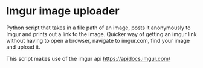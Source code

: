 # Imgur image uploader
Python script that takes in a file path of an image, posts it anonymously to Imgur and prints out a link to the image. Quicker way of getting an imgur link without having to open a browser, navigate to imgur.com, find your image and upload it.

This script makes use of the imgur api https://apidocs.imgur.com/
